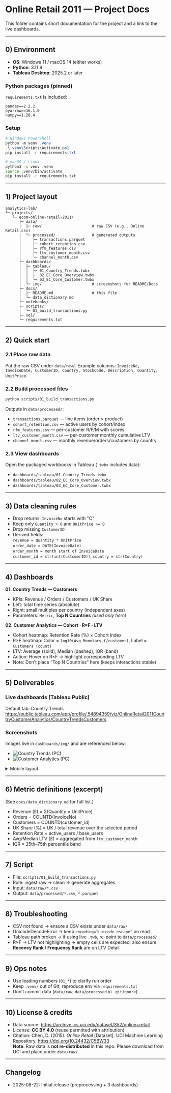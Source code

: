 # Online Retail 2011 — Project Docs

This folder contains short documentation for the project and a link to the live dashboards.

---

## 0) Environment
- **OS**: Windows 11 / macOS 14 (either works)
- **Python**: 3.11.9
- **Tableau Desktop**: 2025.2 or later

### Python packages (pinned)
`requirements.txt` is included:
```
pandas==2.2.2
pyarrow==16.1.0
numpy==1.26.4
```

### Setup

```powershell
# Windows PowerShell
python -m venv .venv
.\.venv\Scripts\Activate.ps1
pip install -r requirements.txt
```

```bash
# macOS / Linux
python3 -m venv .venv
source .venv/bin/activate
pip install -r requirements.txt
```

---

## 1) Project layout

```text
analytics-lab/
└─ projects/
   └─ ecom-online-retail-2011/
      ├─ data/
      │  ├─ raw/                      # raw CSV (e.g., Online Retail.csv)
      │  └─ processed/                # generated outputs
      │     ├─ transactions.parquet
      │     ├─ cohort_retention.csv
      │     ├─ rfm_features.csv
      │     ├─ ltv_customer_month.csv
      │     └─ channel_month.csv
      ├─ dashboards/
      │  ├─ tableau/
      │  │  ├─ 01_Country_Trends.twbx
      │  │  ├─ 02_EC_Core_Overview.twbx
      │  │  └─ 03_EC_Core_Customer.twbx
      │  └─ img/                      # screenshots for README/Docs
      ├─ docs/
      │  ├─ README.md                 # this file
      │  └─ data_dictionary.md
      ├─ notebooks/
      ├─ scripts/
      │  └─ 01_build_transactions.py
      ├─ sql/
      └─ requirements.txt
```

---

## 2) Quick start

### 2.1 Place raw data
Put the raw CSV under `data/raw/`.
Example columns: `InvoiceNo, InvoiceDate, CustomerID, Country, StockCode, Description, Quantity, UnitPrice`.

### 2.2 Build processed files
```bash
python scripts/01_build_transactions.py
```

Outputs in `data/processed/`:
- `transactions.parquet` — line items (order × product)
- `cohort_retention.csv` — active users by cohort/index
- `rfm_features.csv` — per-customer R/F/M with scores
- `ltv_customer_month.csv` — per-customer monthly cumulative LTV
- `channel_month.csv` — monthly revenue/orders/customers by country

### 2.3 View dashboards
Open the packaged workbooks in Tableau (`.twbx` includes data):
- `dashboards/tableau/01_Country_Trends.twbx`
- `dashboards/tableau/02_EC_Core_Overview.twbx`
- `dashboards/tableau/03_EC_Core_Customer.twbx`

---

## 3) Data cleaning rules
- Drop returns: `InvoiceNo` starts with "C"
- Keep only `Quantity > 0` and `UnitPrice >= 0`
- Drop missing `CustomerID`
- Derived fields:  
  `revenue = Quantity * UnitPrice`  
  `order_date = DATE(InvoiceDate)`  
  `order_month = month start of InvoiceDate`  
  `customer_id = str(int(CustomerID))`, `country = str(Country)`

---

## 4) Dashboards

**01. Country Trends — Customers**  
- KPIs: Revenue / Orders / Customers / UK Share  
- Left: total time series (absolute)  
- Right: small multiples per country (independent axes)  
- Parameters: `Metric`, **Top N Countries** *(used only here)*

**02. Customer Analytics — Cohort · R×F · LTV**  
- Cohort heatmap: Retention Rate (%) × Cohort Index  
- R×F heatmap: Color = `log10(Avg Monetary £/customer)`, Label = `Customers (count)`  
- LTV: Average (solid), Median (dashed), IQR (band)  
- Action: Hover on R×F → highlight corresponding LTV  
- Note: Don’t place “Top N Countries” here (keeps interactions stable)

---

## 5) Deliverables

### Live dashboards (Tableau Public)
Default tab: Country Trends  
https://public.tableau.com/app/profile/.54894359/viz/OnlineRetail2011CountryCustomerAnalytics/CountryTrendsCustomers

### Screenshots
Images live in `dashboards/img/` and are referenced below:

- ![Country Trends (PC)](../dashboards/img/country_trends_pc.png)
- ![Customer Analytics (PC)](../dashboards/img/customer_analytics_pc.png)

<details><summary>Mobile layout</summary>

- ![Country Trends (Phone)](../dashboards/img/country_trends_phone.png)  
- ![Customer Analytics (Phone)](../dashboards/img/customer_analytics_phone.png)

</details>

---

## 6) Metric definitions (excerpt)
(See `docs/data_dictionary.md` for full list.)
- Revenue (£) = Σ(Quantity × UnitPrice)
- Orders = COUNTD(InvoiceNo)
- Customers = COUNTD(customer_id)
- UK Share (%) = UK / total revenue over the selected period
- Retention Rate = active_users / base_users
- Avg/Median LTV (£) = aggregated from `ltv_customer_month`
- IQR = 25th–75th percentile band

---

## 7) Script
- File: `scripts/01_build_transactions.py`  
- Role: ingest raw → clean → generate aggregates  
- Input: `data/raw/*.csv`  
- Output: `data/processed/*.csv`, `*.parquet`

---

## 8) Troubleshooting
- CSV not found → ensure a CSV exists under `data/raw/`
- UnicodeDecodeError → keep `encoding="unicode_escape"` on read
- Tableau path broken → if using live `.twb`, re-point to `data/processed/`
- R×F → LTV not highlighting → empty cells are expected; also ensure **Recency Rank / Frequency Rank** are on LTV Detail

---

## 9) Ops notes
- Use leading numbers (`01_*`) to clarify run order
- Keep `.venv/` out of Git; reproduce env via `requirements.txt`
- Don’t commit data (`data/raw`, `data/processed` in `.gitignore`)

---

## 10) License & credits
- Data source: https://archive.ics.uci.edu/dataset/352/online+retail  
- License: **CC BY 4.0** (reuse permitted with attribution)  
- Citation: Chen, D. (2015). *Online Retail* [Dataset]. UCI Machine Learning Repository. https://doi.org/10.24432/C5BW33  
**Note**: Raw data is **not re-distributed** in this repo. Please download from UCI and place under `data/raw/`.

---

## Changelog
- 2025-08-22: Initial release (preprocessing + 3 dashboards)
